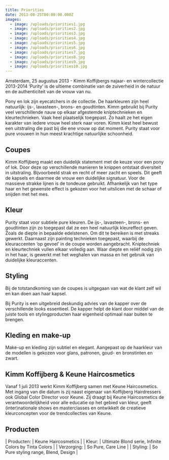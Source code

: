 ```yaml
---
title: Priorities
date: 2013-08-25T00:00:00.000Z
images:
  - image: /uploads/priorities1.jpg
  - image: /uploads/priorities2.jpg
  - image: /uploads/priorities3.jpg
  - image: /uploads/priorities4.jpg
  - image: /uploads/priorities5.jpg
  - image: /uploads/priorities6.jpg
  - image: /uploads/priorities7.jpg
  - image: /uploads/priorities8.jpg
  - image: /uploads/priorities9.jpg
  - image: /uploads/priorities10.jpg
---
```



Amsterdam, 25 augustus 2013 - Kimm Koffijbergs najaar- en wintercollectie 2013-2014 ‘Purity’ is de ultieme combinatie van de zuiverheid in de natuur en de authenticiteit van de vrouw van nu.

Pony en lok zijn eyecatchers in de collectie. De haarkleuren zijn heel natuurlijk: ijs-, lavasteen-, brons- en goudtinten. Kimm gebruikt bij Purity veel verschillende nauw op elkaar afgestemde kniptechnieken en kleurtechnieken. Vaak heel plaatselijk toegepast. Zo haalt ze het eigen karakter van iedere vrouw heel sterk naar voren. Kimm kiest heel bewust een uitstraling die past bij die ene vrouw op dat moment. Purity staat voor pure vrouwen in hun meest krachtige natuurlijke schoonheid.

## Coupes

Kimm Koffijberg maakt een duidelijk statement met de keuze voor een pony of lok. Door deze op verschillende manieren te knippen ontstaat diversiteit in uitstraling. Bijvoorbeeld strak en recht of meer zacht en speels. Dit geeft de kapsels en daarmee de vrouw een duidelijke signatuur. Voor de massieve strakke lijnen is de tondeuse gebruikt. Afhankelijk van het type haar en het gewenste effect is gekozen voor het uitslicen met de schaar of snijden met het mes.

## Kleur

Purity staat voor subtiele pure kleuren. De ijs-, lavasteen-, brons- en goudtinten zijn zo toegepast dat ze een heel natuurlijk kleureffect geven. Zoals de diepte in bepaalde edelstenen. Om dit te bereiken is met streaks gewerkt. Daarnaast zijn painting technieken toegepast, waarbij de kleuraccenten ‘op gevoel’ in de coupe worden aangebracht. Kniptechniek en kleurtechniek vullen elkaar volledig aan. Waar diepte en reli&euml;f nodig zijn in het haar, is gewerkt met het weghalen van massa en het gebruik van duidelijke kleuraccenten.

## Styling

Bij de totstandkoming van de coupes is uitgegaan van wat de klant zelf wil en kan doen aan haar kapsel.

Bij Purity is een uitgebreid deskundig advies van de kapper over de verschillende looks essentieel. De kapper helpt de klant door middel van de juiste tools en stylingproducten haar eigenheid optimaal naar buiten te brengen.

## Kleding en make-up

Make-up en kleding zijn subtiel en elegant. Aangepast op de haarkleur van de modellen is gekozen voor glans, patronen, goud- en bronstinten en zwart.

## Kimm Koffijberg & Keune Haircosmetics

Vanaf 1 juli 2013 werkt Kimm Koffijberg samen met Keune Haircosmetics. Met ingang van die datum is zij naast eigenaar van Koffijberg Hairdressers ook Global Color Director voor Keune. Zij draagt bij Keune Haircosmetics de verantwoordelijkheid voor alle educatie op het gebied van kleur, geeft (inter)nationale shows en masterclasses en ontwikkelt de creatieve kleurconcepten voor de trendcollecties van Keune.

## Producten

| Producten: | Keune Haircosmetics |
| Kleur: | Ultimate Blond serie, Infinite Colors by Tinta Colors |
| Verzorging: | So Pure, Care Line |
| Styling: | So Pure styling range, Blend, Design |